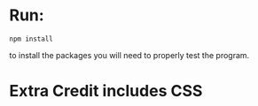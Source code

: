 # Run:
` npm install `

to install the packages you will need to properly test the program. 

# Extra Credit includes CSS